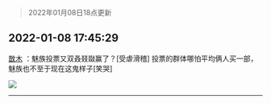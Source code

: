 > 2022年01月08日18点更新
<link rel="stylesheet" href="https://cdn.jsdelivr.net/gh/taotie6/sampleJSON@main/css/photo_show.css">
<meta name="referrer" content="no-referrer" />


 ## 2022-01-08 17:45:29 

 [㪚木](https://www.coolapk.com/feed/32683373?shareKey=NGE4NDRiZjgwYjUxNjFkOTYwYzM~) ：魅族投票又双叒叕敠赢了？[受虐滑稽]
投票的群体哪怕平均俩人买一部，魅族也不至于现在这鬼样子[笑哭] 

<div class="album">
<img class="img-item" src="http://image.coolapk.com/feed/2021/1220/22/1081091_bb5e25f5_9039_6519_217@232x172.gif" />
</div>

 ------- 

